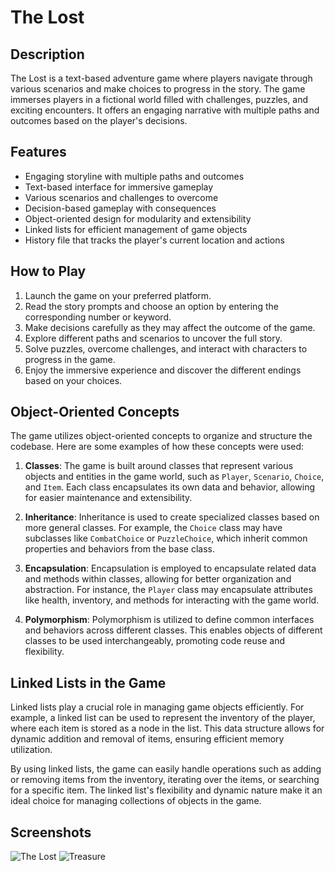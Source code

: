 # The Lost

## Description
The Lost is a text-based adventure game where players navigate through various scenarios and make choices to progress in the story. The game immerses players in a fictional world filled with challenges, puzzles, and exciting encounters. It offers an engaging narrative with multiple paths and outcomes based on the player's decisions.

## Features
- Engaging storyline with multiple paths and outcomes
- Text-based interface for immersive gameplay
- Various scenarios and challenges to overcome
- Decision-based gameplay with consequences
- Object-oriented design for modularity and extensibility
- Linked lists for efficient management of game objects
- History file that tracks the player's current location and actions

## How to Play
1. Launch the game on your preferred platform.
2. Read the story prompts and choose an option by entering the corresponding number or keyword.
3. Make decisions carefully as they may affect the outcome of the game.
4. Explore different paths and scenarios to uncover the full story.
5. Solve puzzles, overcome challenges, and interact with characters to progress in the game.
6. Enjoy the immersive experience and discover the different endings based on your choices.

## Object-Oriented Concepts
The game utilizes object-oriented concepts to organize and structure the codebase. Here are some examples of how these concepts were used:

1. **Classes**: The game is built around classes that represent various objects and entities in the game world, such as `Player`, `Scenario`, `Choice`, and `Item`. Each class encapsulates its own data and behavior, allowing for easier maintenance and extensibility.

2. **Inheritance**: Inheritance is used to create specialized classes based on more general classes. For example, the `Choice` class may have subclasses like `CombatChoice` or `PuzzleChoice`, which inherit common properties and behaviors from the base class.

3. **Encapsulation**: Encapsulation is employed to encapsulate related data and methods within classes, allowing for better organization and abstraction. For instance, the `Player` class may encapsulate attributes like health, inventory, and methods for interacting with the game world.

4. **Polymorphism**: Polymorphism is utilized to define common interfaces and behaviors across different classes. This enables objects of different classes to be used interchangeably, promoting code reuse and flexibility.

## Linked Lists in the Game
Linked lists play a crucial role in managing game objects efficiently. For example, a linked list can be used to represent the inventory of the player, where each item is stored as a node in the list. This data structure allows for dynamic addition and removal of items, ensuring efficient memory utilization.

By using linked lists, the game can easily handle operations such as adding or removing items from the inventory, iterating over the items, or searching for a specific item. The linked list's flexibility and dynamic nature make it an ideal choice for managing collections of objects in the game.


## Screenshots
![The Lost](https://github.com/HazzyWan/Hackathon3.0-Story-Based/assets/52166616/1ab73589-21f0-4320-9b07-ecebeb0df994)
![Treasure](https://github.com/HazzyWan/Hackathon3.0-Story-Based/assets/52166616/87229ad1-87aa-4e4b-895b-70a7eddb3d80)

